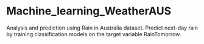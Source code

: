 # Machine_learning_WeatherAUS
Analysis and prediction using Rain in Australia dataset. Predict next-day rain by training classification models on the target variable RainTomorrow.
